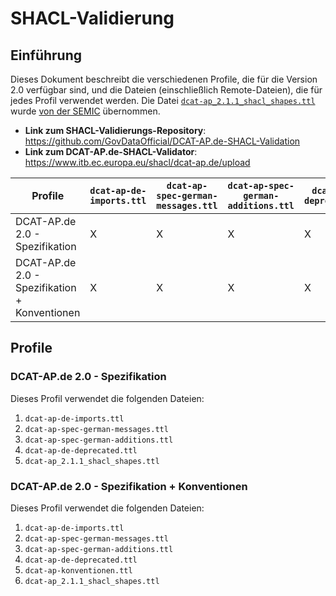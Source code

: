 # SHACL-Validierung

## Einführung

Dieses Dokument beschreibt die verschiedenen Profile, die für die Version 2.0 verfügbar sind, und die Dateien (einschließlich Remote-Dateien), die für jedes Profil verwendet werden.
Die Datei [`dcat-ap_2.1.1_shacl_shapes.ttl`](https://github.com/init-dcat-ap-de/DCAT-AP/blob/2.1.1-draft/releases/2.1.1/dcat-ap_2.1.1_shacl_shapes.ttl) wurde [von der SEMIC](https://github.com/SEMICeu/DCAT-AP/tree/2.1.1-draft) übernommen.

- **Link zum SHACL-Validierungs-Repository**: https://github.com/GovDataOfficial/DCAT-AP.de-SHACL-Validation
- **Link zum DCAT-AP.de-SHACL-Validator**: https://www.itb.ec.europa.eu/shacl/dcat-ap.de/upload

| Profile | `dcat-ap-de-imports.ttl` | `dcat-ap-spec-german-messages.ttl` | `dcat-ap-spec-german-additions.ttl` | `dcat-ap-de-deprecated.ttl` | `dcat-ap-konventionen.ttl` | `dcat-ap_2.1.1_shacl_shapes.ttl` |
|-----------------------------------------------|---|---|---|---|---|---|
| DCAT-AP.de 2.0 - Spezifikation                | X | X | X | X | - | X |
| DCAT-AP.de 2.0 - Spezifikation + Konventionen | X | X | X | X | X | X |


## Profile

### DCAT-AP.de 2.0 - Spezifikation

Dieses Profil verwendet die folgenden Dateien:

1. `dcat-ap-de-imports.ttl`
2. `dcat-ap-spec-german-messages.ttl`
3. `dcat-ap-spec-german-additions.ttl`
4. `dcat-ap-de-deprecated.ttl`
5. `dcat-ap_2.1.1_shacl_shapes.ttl` 

### DCAT-AP.de 2.0 - Spezifikation + Konventionen

Dieses Profil verwendet die folgenden Dateien:

1. `dcat-ap-de-imports.ttl`
2. `dcat-ap-spec-german-messages.ttl`
3. `dcat-ap-spec-german-additions.ttl`
4. `dcat-ap-de-deprecated.ttl`
5. `dcat-ap-konventionen.ttl`
6. `dcat-ap_2.1.1_shacl_shapes.ttl`
